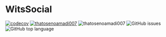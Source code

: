 # WitsSocial

[![codecov](https://codecov.io/gh/thatosenoamadi007/Wits-Social/branch/main/graph/badge.svg?token=dDP18TfQon)](https://codecov.io/gh/thatosenoamadi007/Wits-Social)
[![thatosenoamadi007](https://circleci.com/gh/thatosenoamadi007/WitsSocial.svg?style=svg)](https://app.circleci.com/pipelines/github/thatosenoamadi007/WitsSocial?branch=main) ![thatosenoamadi007](https://img.shields.io/github/issues/thatosenoamadi007/WitsSocial)
<img alt="GitHub issues" src="https://img.shields.io/github/issues-raw/thatosenoamadi007/WitsSocial"> <img alt="GitHub top language" src="https://img.shields.io/github/languages/top/thatosenoamadi007/WitsSocial">

